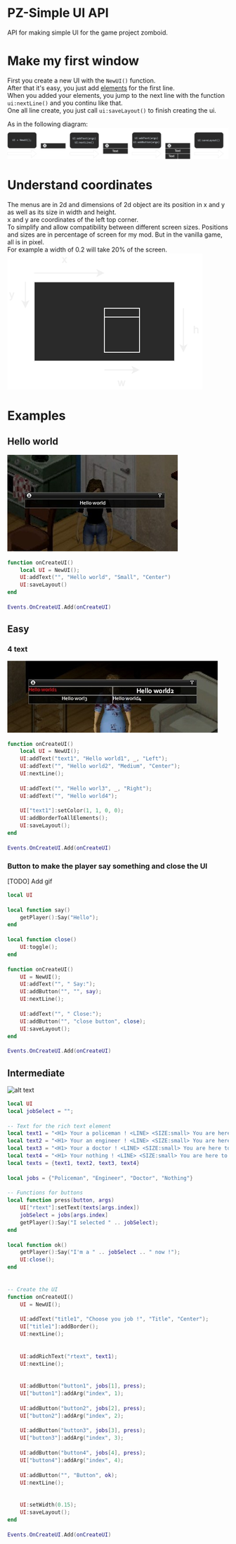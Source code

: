 # PZ-Simple UI API
API for making simple UI for the game project zomboid.  

# Make my first window
First you create a new UI with the `NewUI()` function.  
After that it's easy, you just add [elements](https://github.com/MrBounty/PZ-UI_API/blob/main/Elements%20list.md) for the first line.  
When you added your elements, you jump to the next line with the function `ui:nextLine()` and you continu like that.  
One all line create, you just call `ui:saveLayout()` to finish creating the ui.  

As in the following diagram:
![alt text](https://github.com/MrBounty/PZ-UI_API/blob/main/images/preview%20perso.png)

# Understand coordinates
The menus are in 2d and dimensions of 2d object are its position in x and y as well as its size in width and height.  
x and y are coordinates of the left top corner.  
To simplify and allow compatibility between different screen sizes. Positions and sizes are in percentage of screen for my mod. But in the vanilla game, all is in pixel.  
For example a width of 0.2 will take 20% of the screen.  
![alt text](https://github.com/MrBounty/PZ-UI_API/blob/main/images/schema2d%20(1).png)

# Examples
## Hello world
![alt text](https://github.com/MrBounty/PZ-UI_API/blob/main/images/HelloWorld.jpg)
```lua
function onCreateUI()
    local UI = NewUI();
    UI:addText("", "Hello world", "Small", "Center")
    UI:saveLayout()
end

Events.OnCreateUI.Add(onCreateUI)
```

## Easy
### 4 text
![alt text](https://github.com/MrBounty/PZ-UI_API/blob/main/images/Hello%20x4.jpg)
```lua
function onCreateUI()
    local UI = NewUI();
    UI:addText("text1", "Hello world1", _, "Left");
    UI:addText("", "Hello world2", "Medium", "Center");
    UI:nextLine();

    UI:addText("", "Hello worl3", _, "Right");
    UI:addText("", "Hello world4");

    UI["text1"]:setColor(1, 1, 0, 0);
    UI:addBorderToAllElements();
    UI:saveLayout();
end

Events.OnCreateUI.Add(onCreateUI)
```

### Button to make the player say something and close the UI
[TODO] Add gif
```lua
local UI

local function say()
    getPlayer():Say("Hello");
end

local function close()
    UI:toggle();
end
    
function onCreateUI()
    UI = NewUI();
    UI:addText("", " Say:");
    UI:addButton("", "", say);
    UI:nextLine();
    
    UI:addText("", " Close:");
    UI:addButton("", "close button", close);
    UI:saveLayout();
end

Events.OnCreateUI.Add(onCreateUI)
```

## Intermediate
![alt text](https://github.com/MrBounty/PZ-UI_API/blob/main/images/exemple1.gif)
```lua
local UI
local jobSelect = "";

-- Text for the rich text element
local text1 = "<H1> Your a policeman ! <LINE> <SIZE:small> You are here to protect people ! <LINE> <SIZE:small> <LEFT> You can: <LINE> - Do that <LINE> - And that <LINE> - And a lot more"
local text2 = "<H1> Your an engineer ! <LINE> <SIZE:small> You are here to create thing ! <LINE> <SIZE:small> <LEFT> You can: <LINE> - Do that <LINE> - And that <LINE> - And a lot more"
local text3 = "<H1> Your a doctor ! <LINE> <SIZE:small> You are here to help people ! <LINE> <SIZE:small> <LEFT> You can: <LINE> - Do that <LINE> - And that <LINE> - And a lot more"
local text4 = "<H1> Your nothing ! <LINE> <SIZE:small> You are here to die ! <LINE> <SIZE:small> <LEFT> You can: <LINE> - Do that <LINE> - And that <LINE> - And a lot more"
local texts = {text1, text2, text3, text4}

local jobs = {"Policeman", "Engineer", "Doctor", "Nothing"}

-- Functions for buttons
local function press(button, args)
    UI["rtext"]:setText(texts[args.index])
    jobSelect = jobs[args.index]
    getPlayer():Say("I selected " .. jobSelect);
end

local function ok()
    getPlayer():Say("I'm a " .. jobSelect .. " now !");
    UI:close();
end


-- Create the UI
function onCreateUI()
	UI = NewUI();

    UI:addText("title1", "Choose you job !", "Title", "Center");
    UI["title1"]:addBorder();
    UI:nextLine();


    UI:addRichText("rtext", text1);               
    UI:nextLine();


    UI:addButton("button1", jobs[1], press);
    UI["button1"]:addArg("index", 1);

    UI:addButton("button2", jobs[2], press);
    UI["button2"]:addArg("index", 2);

    UI:addButton("button3", jobs[3], press);
    UI["button3"]:addArg("index", 3);

    UI:addButton("button4", jobs[4], press);
    UI["button4"]:addArg("index", 4);

    UI:addButton("", "Button", ok);
    UI:nextLine();

    
    UI:setWidth(0.15);
    UI:saveLayout();
end

Events.OnCreateUI.Add(onCreateUI)
```
